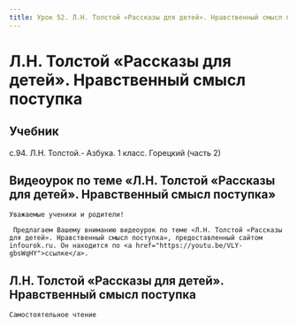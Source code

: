 ```yaml
---
title: Урок 52. Л.Н. Толстой «Рассказы для детей». Нравственный смысл поступка
---
```


# Л.Н. Толстой «Рассказы для детей». Нравственный смысл поступка

## Учебник

с.94. Л.Н. Толстой.- Азбука. 1 класс. Горецкий (часть 2)

## Видеоурок по теме «Л.Н. Толстой «Рассказы для детей». Нравственный смысл поступка»

<p>
	Уважаемые ученики и родители!  
</p>
<p>
	 Предлагаем Вашему вниманию видеоурок по теме «Л.Н. Толстой «Рассказы для детей». Нравственный смысл поступка», предоставленный сайтом infourok.ru. Он находится по <a href="https://youtu.be/VLY-gbsWqHY">ссылке</a>.
</p>

## Л.Н. Толстой «Рассказы для детей». Нравственный смысл поступка

<p>
	Самостоятельное чтение
</p>